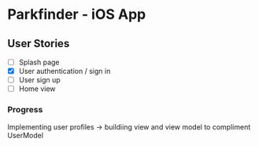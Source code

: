# Parkfinder - iOS App


## User Stories
- [ ] Splash page
- [x] User authentication / sign in
- [ ] User sign up
- [ ] Home view

### Progress
Implementing user profiles -> buildiing view and view model to compliment UserModel
